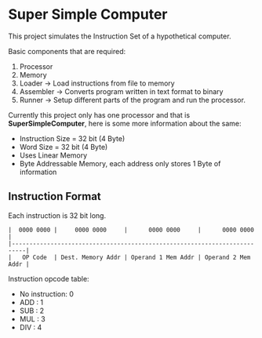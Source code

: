 # Super Simple Computer
This project simulates the Instruction Set of a hypothetical computer.

Basic components that are required:
  1. Processor
  2. Memory
  3. Loader -> Load instructions from file to memory
  4. Assembler -> Converts program written in text format to binary
  5. Runner -> Setup different parts of the program and run the processor.


Currently this project only has one processor and that is **SuperSimpleComputer**, here is some more information about the same:
  - Instruction Size = 32 bit (4 Byte)
  - Word Size = 32 bit (4 Byte)
  - Uses Linear Memory
  - Byte Addressable Memory, each address only stores 1 Byte of information

## Instruction Format

Each instruction is 32 bit long.

```
|  0000 0000 |     0000 0000     |      0000 0000     |      0000 0000     |
|--------------------------------------------------------------------------|
|   OP Code  | Dest. Memory Addr | Operand 1 Mem Addr | Operand 2 Mem Addr |
```

Instruction opcode table:
  - No instruction: 0
  - ADD : 1
  - SUB : 2
  - MUL : 3
  - DIV : 4